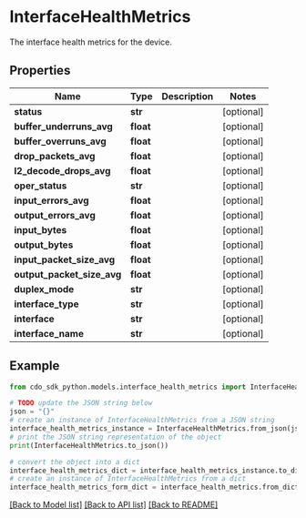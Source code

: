 # InterfaceHealthMetrics

The interface health metrics for the device.

## Properties

Name | Type | Description | Notes
------------ | ------------- | ------------- | -------------
**status** | **str** |  | [optional] 
**buffer_underruns_avg** | **float** |  | [optional] 
**buffer_overruns_avg** | **float** |  | [optional] 
**drop_packets_avg** | **float** |  | [optional] 
**l2_decode_drops_avg** | **float** |  | [optional] 
**oper_status** | **str** |  | [optional] 
**input_errors_avg** | **float** |  | [optional] 
**output_errors_avg** | **float** |  | [optional] 
**input_bytes** | **float** |  | [optional] 
**output_bytes** | **float** |  | [optional] 
**input_packet_size_avg** | **float** |  | [optional] 
**output_packet_size_avg** | **float** |  | [optional] 
**duplex_mode** | **str** |  | [optional] 
**interface_type** | **str** |  | [optional] 
**interface** | **str** |  | [optional] 
**interface_name** | **str** |  | [optional] 

## Example

```python
from cdo_sdk_python.models.interface_health_metrics import InterfaceHealthMetrics

# TODO update the JSON string below
json = "{}"
# create an instance of InterfaceHealthMetrics from a JSON string
interface_health_metrics_instance = InterfaceHealthMetrics.from_json(json)
# print the JSON string representation of the object
print(InterfaceHealthMetrics.to_json())

# convert the object into a dict
interface_health_metrics_dict = interface_health_metrics_instance.to_dict()
# create an instance of InterfaceHealthMetrics from a dict
interface_health_metrics_form_dict = interface_health_metrics.from_dict(interface_health_metrics_dict)
```
[[Back to Model list]](../README.md#documentation-for-models) [[Back to API list]](../README.md#documentation-for-api-endpoints) [[Back to README]](../README.md)


